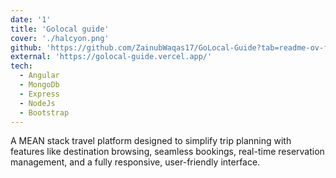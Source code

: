 ```yaml
---
date: '1'
title: 'Golocal guide'
cover: './halcyon.png'
github: 'https://github.com/ZainubWaqas17/GoLocal-Guide?tab=readme-ov-file'
external: 'https://golocal-guide.vercel.app/'
tech:
  - Angular
  - MongoDb
  - Express
  - NodeJs
  - Bootstrap
---
```


A MEAN stack travel platform designed to simplify trip planning with features like destination browsing, seamless bookings, real-time reservation management, and a fully responsive, user-friendly interface.